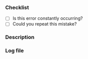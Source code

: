 ### Checklist
- [ ] Is this error constantly occurring?
- [ ] Could you repeat this mistake?

### Description
<!-- Describe your issue in detail, if applicable. -->
<!-- If possible, provide a screenshot or video. -->

### Log file
<!-- If the file is large then you need to provide a link to pastebin. -->
<!-- If the log is not large then insert it below. Between quotation marks. -->
```
```
